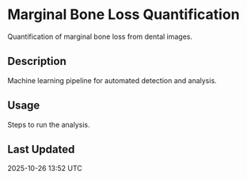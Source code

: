 # Marginal Bone Loss Quantification
Quantification of marginal bone loss from dental images.
## Description
Machine learning pipeline for automated detection and analysis.
## Usage
Steps to run the analysis.
## Last Updated
2025-10-26 13:52 UTC
